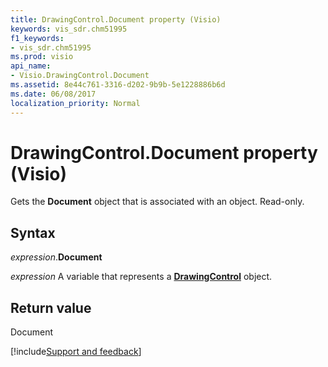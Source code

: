 ```yaml
---
title: DrawingControl.Document property (Visio)
keywords: vis_sdr.chm51995
f1_keywords:
- vis_sdr.chm51995
ms.prod: visio
api_name:
- Visio.DrawingControl.Document
ms.assetid: 8e44c761-3316-d202-9b9b-5e1228886b6d
ms.date: 06/08/2017
localization_priority: Normal
---
```



# DrawingControl.Document property (Visio)

Gets the  **Document** object that is associated with an object. Read-only.


## Syntax

_expression_.**Document**

_expression_ A variable that represents a **[DrawingControl](Visio.DrawingControl.md)** object.


## Return value

Document

[!include[Support and feedback](~/includes/feedback-boilerplate.md)]